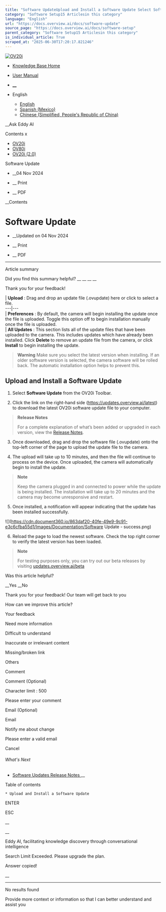 ```yaml
---
title: "Software UpdateUpload and Install a Software Update Select Software Update from the OV20i Toolbar. Click the link on the right-hand side ( https://updates.overview.ai/latest ) to download the latest OV20i software update file to your computer...."
category: "Software Setup15 Articlesin this category"
language: "English"
url: "https://docs.overview.ai/docs/software-update"
source_page: "https://docs.overview.ai/docs/software-setup"
parent_category: "Software Setup15 Articlesin this category"
is_individual_article: True
scraped_at: "2025-06-30T17:20:17.821246"
---
```


[ ![OV20i](https://cdn.document360.io/logo/863daf20-40fe-49e9-9c91-e3c6cfba55d1/2e22ebf07a24460d8065cff0cb46d3d4-OverviewLogo.png) ](https://www.overview.ai)

  * [Knowledge Base Home](https://docs.overview.ai)
  * [User Manual](https://docs.overview.ai/docs)



  * [ __](/v1/en)
  * English

    * [ English ](/docs/en/software-update "en")
    * [ Spanish \(Mexico\) ](/docs/es-mx/software-update-1 "es-mx")
    * [ Chinese \(Simplified, People's Republic of China\) ](/docs/zh-cn/software-update "zh-cn")




__Ask Eddy AI

Contents x

  * [ OV20i  ](start-here)
  * [ OV80i  ](start-here-1)
  * [ OV20i \(2.0\)  ](faq)



Software Update

  *  __04 Nov 2024



  *  __ Print

  *  __ PDF




 __Contents

# Software Update

  *  __Updated on 04 Nov 2024



  *  __ Print

  * __ PDF




* * *

Article summary

Did you find this summary helpful?  __ __ __ __

Thank you for your feedback\!

| **Upload** : Drag and drop an update file \(.ovupdate\) here or click to select a file.  
---|---  
| **Preferences** : By default, the camera will begin installing the update once the file is uploaded. Toggle this option off to begin installation manually once the file is uploaded.  
| **All Updates** : This section lists all of the update files that have been uploaded to the camera. This includes updates which have already been installed. Click **Delete** to remove an update file from the camera, or click **Install** to begin installing the update.

> **Warning** Make sure you select the latest version when installing. If an older software version is selected, the camera software will be rolled back. The automatic installation option helps to prevent this.  
  
## Upload and Install a Software Update

  1. Select **Software Update** from the OV20i Toolbar.

  2. Click the link on the right-hand side \(<https://updates.overview.ai/latest>\) to download the latest OV20i software update file to your computer.

> **Release Notes**
> 
> For a complete explanation of what’s been added or upgraded in each version, view the [Release Notes](/docs/software-updates-release-notes).

  3. Once downloaded, drag and drop the software file \(.ovupdate\) onto the top-left corner of the page to upload the update file to the camera.

  4. The upload will take up to 10 minutes, and then the file will continue to process on the device. Once uploaded, the camera will automatically begin to install the update.

> **Note**
> 
> Keep the camera plugged in and connected to power while the update is being installed. The installation will take up to 20 minutes and the camera may become unresponsive and restart.

  5. Once installed, a notification will appear indicating that the update has been installed successfully.

![](https://cdn.document360.io/863daf20-40fe-49e9-9c91-e3c6cfba55d1/Images/Documentation/Software Update - success.png)

  6. Reload the page to load the newest software. Check the top right corner to verify the latest version has been loaded.

> **Note**
> 
> For testing purposes only, you can try out our beta releases by visiting [updates.overview.ai/beta](http://updates.overview.ai/beta)




Was this article helpful?

__Yes __No

Thank you for your feedback\! Our team will get back to you

How can we improve this article?

Your feedback

Need more information

Difficult to understand

Inaccurate or irrelevant content

Missing/broken link

Others

Comment

Comment \(Optional\)

Character limit : 500

Please enter your comment

Email \(Optional\)

Email

Notify me about change  


Please enter a valid email

Cancel

###### What's Next

  * [ Software Updates Release Notes ](/docs/software-updates-release-notes) __



Table of contents

    * Upload and Install a Software Update 



ENTER

ESC

 __

__

Eddy AI, facilitating knowledge discovery through conversational intelligence

Search Limit Exceeded. Please upgrade the plan.

Answer copied\!

__

__ __

No results found

Provide more context or information so that I can better understand and assist you

